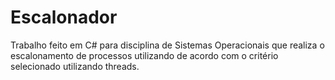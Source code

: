 # Escalonador
Trabalho feito em C# para disciplina de Sistemas Operacionais que realiza o escalonamento de processos utilizando de acordo com o critério selecionado utilizando threads.
